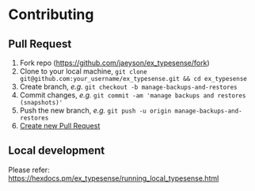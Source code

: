 # Contributing

## Pull Request

1. Fork repo (https://github.com/jaeyson/ex_typesense/fork)
2. Clone to your local machine, `git clone git@github.com:your_username/ex_typesense.git && cd ex_typesense`
3. Create branch, _e.g._ `git checkout -b manage-backups-and-restores`
4. Commit changes, _e.g._ `git commit -am 'manage backups and restores (snapshots)'`
5. Push the new branch, _e.g._ `git push -u origin manage-backups-and-restores`
6. [Create new Pull Request](https://docs.github.com/en/pull-requests/collaborating-with-pull-requests/proposing-changes-to-your-work-with-pull-requests/creating-a-pull-request)

## Local development

Please refer: https://hexdocs.pm/ex_typesense/running_local_typesense.html
